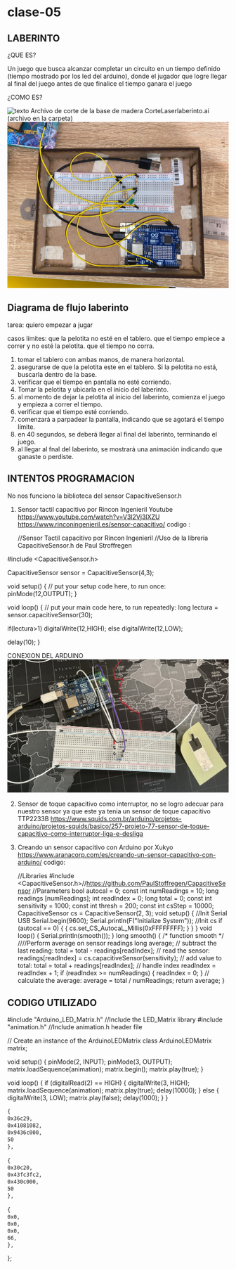 # clase-05
## LABERINTO

¿QUE ES?

Un juego que busca alcanzar completar un circuito en un tiempo definido (tiempo mostrado por los led del arduino), donde  el jugador que logre llegar al final del juego antes de que finalice el tiempo ganara el juego

¿COMO ES?

![texto](./laberinto.JPG)
Archivo de corte de la base de madera 
CorteLaserlaberinto.ai  (archivo en la carpeta)
![texto](./ConexionesLaberinto.jpeg)

## Diagrama de flujo laberinto

tarea: quiero empezar a jugar 


casos límites:
que la pelotita no esté en el tablero.
que el tiempo empiece a correr y no esté la pelotita.
que el tiempo no corra.


 1. tomar el tablero con ambas manos, de manera horizontal.
 2. asegurarse de que la pelotita este en el tablero. Si la pelotita no está, buscarla dentro de la base.
 3. verificar que el tiempo en pantalla no esté corriendo.
 4. Tomar la pelotita y ubicarla en el inicio del laberinto.
 5. al momento de dejar la pelotita al inicio del laberinto, comienza el juego y empieza a correr el tiempo.
 6. verificar que el tiempo esté corriendo.
 7. comenzará a parpadear la pantalla, indicando que se agotará el tiempo límite.
 8. en 40 segundos, se deberá llegar al final del laberinto, terminando el juego.
 9. al llegar al fnal del laberinto, se mostrará una animación indicando que ganaste o perdiste.

## INTENTOS PROGRAMACION 

No nos funciono la biblioteca del sensor CapacitiveSensor.h
1. Sensor tactil capacitivo por Rincon Ingenieril Youtube https://www.youtube.com/watch?v=V3l2Vj3lXZU
   https://www.rinconingenieril.es/sensor-capacitivo/
   codigo :

   //Sensor Tactil capacitivo por Rincon Ingenieril
//Uso de la libreria CapacitiveSensor.h de Paul Stroffregen

#include <CapacitiveSensor.h>

CapacitiveSensor sensor = CapacitiveSensor(4,3);

void setup() 
{
  // put your setup code here, to run once:
pinMode(12,OUTPUT);
}

void loop() 
{
  // put your main code here, to run repeatedly:
long lectura = sensor.capacitiveSensor(30);

if(lectura>1)
digitalWrite(12,HIGH);
else
digitalWrite(12,LOW);

delay(10);
}


CONEXION DEL ARDUINO
![texto](./intento1sensor.jpg)

2. Sensor de toque capacitivo como interruptor, no se logro adecuar para nuestro sensor ya que este ya tenia un sensor de toque capacitivo TTP2233B https://www.squids.com.br/arduino/projetos-arduino/projetos-squids/basico/257-projeto-77-sensor-de-toque-capacitivo-como-interruptor-liga-e-desliga

3. Creando un sensor capacitivo con Arduino por Xukyo https://www.aranacorp.com/es/creando-un-sensor-capacitivo-con-arduino/
   codigo:

   
   //Libraries
#include <CapacitiveSensor.h>//https://github.com/PaulStoffregen/CapacitiveSensor
//Parameters
bool autocal 	= 0;
const int numReadings 	= 10;
long readings [numReadings];
int readIndex 	= 0;
long total 	= 0;
const int sensitivity 	= 1000;
const int thresh 	= 200;
const int csStep 	= 10000;
CapacitiveSensor cs 	= CapacitiveSensor(2, 3);
void setup() {
 	//Init Serial USB
 	Serial.begin(9600);
 	Serial.println(F("Initialize System"));
 	//Init cs
 	if (autocal == 0) {
 			{
 					cs.set_CS_AutocaL_Millis(0xFFFFFFFF);
 			}
 	}
}
void loop() {
 	Serial.println(smooth());
}
long smooth() { /* function smooth */
 	////Perform average on sensor readings
 	long average;
 	// subtract the last reading:
 	total = total - readings[readIndex];
 	// read the sensor:
 	readings[readIndex] = cs.capacitiveSensor(sensitivity);
 	// add value to total:
 	total = total + readings[readIndex];
 	// handle index
 	readIndex = readIndex + 1;
 	if (readIndex >= numReadings) {
 			readIndex = 0;
 	}
 	// calculate the average:
 	average = total / numReadings;
 	return average;
}

## CODIGO UTILIZADO 

#include "Arduino_LED_Matrix.h"   //Include the LED_Matrix library
#include "animation.h"            //Include animation.h header file

// Create an instance of the ArduinoLEDMatrix class
ArduinoLEDMatrix matrix;  

void setup() {
  pinMode(2, INPUT);
  pinMode(3, OUTPUT);
  matrix.loadSequence(animation);
    matrix.begin();
    matrix.play(true);
}

void loop() {
  if (digitalRead(2) == HIGH) {
    digitalWrite(3, HIGH);
    matrix.loadSequence(animation);
    matrix.play(true);
    delay(10000);
  }
  else {
    digitalWrite(3, LOW);
    matrix.play(false);
    delay(1000);
  }
}



    {
    0x36c29,
    0x41081082,
    0x9436c000,
    50
    },

    {
    0x30c20,
    0x43fc3fc2,
    0x430c000,
    50
    },

    {
    0x0,
    0x0,
    0x0,
    66,
    },
};
